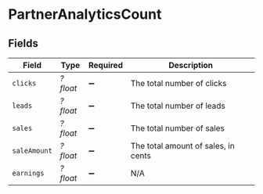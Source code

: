 # PartnerAnalyticsCount


## Fields

| Field                               | Type                                | Required                            | Description                         |
| ----------------------------------- | ----------------------------------- | ----------------------------------- | ----------------------------------- |
| `clicks`                            | *?float*                            | :heavy_minus_sign:                  | The total number of clicks          |
| `leads`                             | *?float*                            | :heavy_minus_sign:                  | The total number of leads           |
| `sales`                             | *?float*                            | :heavy_minus_sign:                  | The total number of sales           |
| `saleAmount`                        | *?float*                            | :heavy_minus_sign:                  | The total amount of sales, in cents |
| `earnings`                          | *?float*                            | :heavy_minus_sign:                  | N/A                                 |